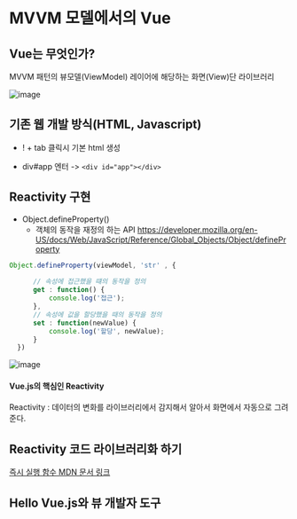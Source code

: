 
# MVVM 모델에서의 Vue
## Vue는 무엇인가?

MVVM 패턴의 뷰모델(ViewModel) 레이어에 해당하는 화면(View)단 라이브러리

![image](https://user-images.githubusercontent.com/49984996/120094561-ff0a9380-c15b-11eb-82e1-110e1a976126.png)

##  기존 웹 개발 방식(HTML, Javascript)

+ ! + tab 클릭시 기본 html 생성

+ div#app 엔터 -> ```<div id="app"></div>```

## Reactivity 구현

+ Object.defineProperty()
  - 객체의 동작을 재정의 하는 API
https://developer.mozilla.org/en-US/docs/Web/JavaScript/Reference/Global_Objects/Object/defineProperty

```vue.js
Object.defineProperty(viewModel, 'str' , {
            
      // 속성에 접근했을 떄의 동작을 정의
      get : function() {
          console.log('접근');
      },
      // 속성에 값을 할당했을 때의 동작을 정의
      set : function(newValue) {  
          console.log('할당', newValue);
      }
  })
```

![image](https://user-images.githubusercontent.com/49984996/120095164-64ac4f00-c15f-11eb-8c22-496d91755b89.png)

#### Vue.js의 핵심인 Reactivity

Reactivity : 데이터의 변화를 라이브러리에서 감지해서 알아서 화면에서 자동으로 그려준다.

## Reactivity 코드 라이브러리화 하기

[즉시 실행 함수 MDN 문서 링크](https://developer.mozilla.org/ko/docs/Glossary/IIFE)

## Hello Vue.js와 뷰 개발자 도구

